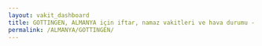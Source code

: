 ```yaml
---
layout: vakit_dashboard
title: GOTTINGEN, ALMANYA için iftar, namaz vakitleri ve hava durumu - ilçe/eyalet seç
permalink: /ALMANYA/GOTTINGEN/
---
```


<script type="text/javascript">
  var GLOBAL_COUNTRY = 'ALMANYA';
  var GLOBAL_CITY = 'GOTTINGEN';
  var GLOBAL_STATE = '';
  var lat = 72;
  var lon = 21;
</script>
